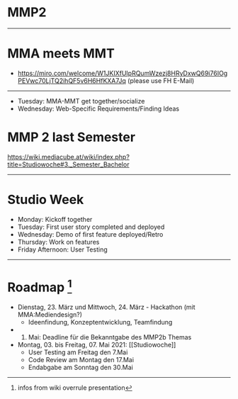 # MMP2

---
# MMA meets MMT

- https://miro.com/welcome/W1JKIXfUIpRQumWzezj8HRyDxwQ69i76IOgPEVwc70LjTQ2ihQF5v6H6HfKXA7Jq (please use FH E-Mail)

---

- Tuesday: MMA-MMT get together/socialize
- Wednesday: Web-Specific Requirements/Finding Ideas


# MMP 2 last Semester

https://wiki.mediacube.at/wiki/index.php?title=Studiowoche#3._Semester_Bachelor

---

# Studio Week

* Monday: Kickoff together
* Tuesday: First user story completed and deployed
* Wednesday: Demo of first feature deployed/Retro
* Thursday: Work on features
* Friday Afternoon: User Testing

---

# Roadmap [^1]

- Dienstag, 23. März und Mittwoch, 24. März - Hackathon (mit MMA:Mediendesign?)
  - Ideenfindung, Konzeptentwicklung, Teamfindung
- 1. Mai: Deadline für die Bekanntgabe des MMP2b Themas
- Montag, 03. bis Freitag, 07. Mai 2021:  [[Studiowoche]]
  - User Testing am Freitag den 7.Mai
  - Code Review am Montag den 17.Mai
  - Endabgabe am Sonntag den 30.Mai

[^1]: infos from wiki overrule presentation

